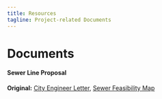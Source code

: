 ```yaml
---
title: Resources
tagline: Project-related Documents
---
```


# Documents
#### Sewer Line Proposal
**Original:**
[City Engineer Letter](https://www.keepandshare.com/doc/8257235/city-engineer-letter-pdf-389k?da=y), [Sewer Feasibility Map](https://www.keepandshare.com/doc/8257244/sewer-feasibility-map-pdf-537k?da=y)